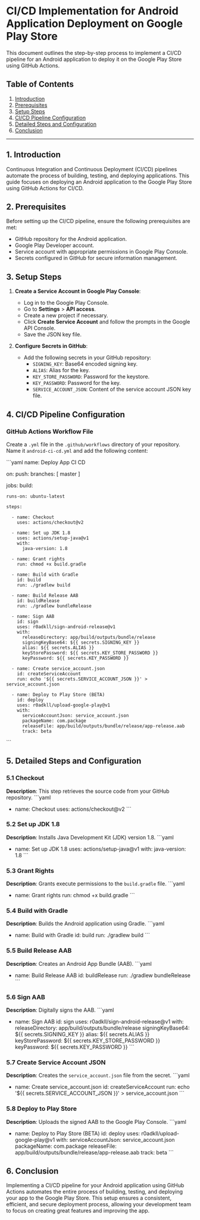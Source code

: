 
# CI/CD Implementation for Android Application Deployment on Google Play Store

This document outlines the step-by-step process to implement a CI/CD pipeline for an Android application to deploy it on the Google Play Store using GitHub Actions.

## Table of Contents
1. [Introduction](#introduction)
2. [Prerequisites](#prerequisites)
3. [Setup Steps](#setup-steps)
4. [CI/CD Pipeline Configuration](#cicd-pipeline-configuration)
5. [Detailed Steps and Configuration](#detailed-steps-and-configuration)
6. [Conclusion](#conclusion)

---

## 1. Introduction

Continuous Integration and Continuous Deployment (CI/CD) pipelines automate the process of building, testing, and deploying applications. This guide focuses on deploying an Android application to the Google Play Store using GitHub Actions for CI/CD.

## 2. Prerequisites

Before setting up the CI/CD pipeline, ensure the following prerequisites are met:
- GitHub repository for the Android application.
- Google Play Developer account.
- Service account with appropriate permissions in Google Play Console.
- Secrets configured in GitHub for secure information management.

## 3. Setup Steps

1. **Create a Service Account in Google Play Console**:
   - Log in to the Google Play Console.
   - Go to **Settings** > **API access**.
   - Create a new project if necessary.
   - Click **Create Service Account** and follow the prompts in the Google API Console.
   - Save the JSON key file.

2. **Configure Secrets in GitHub**:
   - Add the following secrets in your GitHub repository:
     - `SIGNING_KEY`: Base64 encoded signing key.
     - `ALIAS`: Alias for the key.
     - `KEY_STORE_PASSWORD`: Password for the keystore.
     - `KEY_PASSWORD`: Password for the key.
     - `SERVICE_ACCOUNT_JSON`: Content of the service account JSON key file.

## 4. CI/CD Pipeline Configuration

### GitHub Actions Workflow File

Create a `.yml` file in the `.github/workflows` directory of your repository. Name it `android-ci-cd.yml` and add the following content:

\`\`\`yaml
name: Deploy App CI CD

on:
  push:
    branches: [ master ]

jobs:
  build:

    runs-on: ubuntu-latest

    steps:

      - name: Checkout
        uses: actions/checkout@v2

      - name: Set up JDK 1.8
        uses: actions/setup-java@v1
        with:
          java-version: 1.8

      - name: Grant rights
        run: chmod +x build.gradle

      - name: Build with Gradle
        id: build
        run: ./gradlew build

      - name: Build Release AAB
        id: buildRelease
        run: ./gradlew bundleRelease

      - name: Sign AAB
        id: sign
        uses: r0adkll/sign-android-release@v1
        with:
          releaseDirectory: app/build/outputs/bundle/release
          signingKeyBase64: ${{ secrets.SIGNING_KEY }}
          alias: ${{ secrets.ALIAS }}
          keyStorePassword: ${{ secrets.KEY_STORE_PASSWORD }}
          keyPassword: ${{ secrets.KEY_PASSWORD }}

      - name: Create service_account.json
        id: createServiceAccount
        run: echo '${{ secrets.SERVICE_ACCOUNT_JSON }}' > service_account.json

      - name: Deploy to Play Store (BETA)
        id: deploy
        uses: r0adkll/upload-google-play@v1
        with:
          serviceAccountJson: service_account.json
          packageName: com.package
          releaseFile: app/build/outputs/bundle/release/app-release.aab
          track: beta
\`\`\`

## 5. Detailed Steps and Configuration

### 5.1 Checkout

**Description**: This step retrieves the source code from your GitHub repository.
\`\`\`yaml
- name: Checkout
  uses: actions/checkout@v2
\`\`\`

### 5.2 Set up JDK 1.8

**Description**: Installs Java Development Kit (JDK) version 1.8.
\`\`\`yaml
- name: Set up JDK 1.8
  uses: actions/setup-java@v1
  with:
    java-version: 1.8
\`\`\`

### 5.3 Grant Rights

**Description**: Grants execute permissions to the `build.gradle` file.
\`\`\`yaml
- name: Grant rights
  run: chmod +x build.gradle
\`\`\`

### 5.4 Build with Gradle

**Description**: Builds the Android application using Gradle.
\`\`\`yaml
- name: Build with Gradle
  id: build
  run: ./gradlew build
\`\`\`

### 5.5 Build Release AAB

**Description**: Creates an Android App Bundle (AAB).
\`\`\`yaml
- name: Build Release AAB
  id: buildRelease
  run: ./gradlew bundleRelease
\`\`\`

### 5.6 Sign AAB

**Description**: Digitally signs the AAB.
\`\`\`yaml
- name: Sign AAB
  id: sign
  uses: r0adkll/sign-android-release@v1
  with:
    releaseDirectory: app/build/outputs/bundle/release
    signingKeyBase64: ${{ secrets.SIGNING_KEY }}
    alias: ${{ secrets.ALIAS }}
    keyStorePassword: ${{ secrets.KEY_STORE_PASSWORD }}
    keyPassword: ${{ secrets.KEY_PASSWORD }}
\`\`\`

### 5.7 Create Service Account JSON

**Description**: Creates the `service_account.json` file from the secret.
\`\`\`yaml
- name: Create service_account.json
  id: createServiceAccount
  run: echo '${{ secrets.SERVICE_ACCOUNT_JSON }}' > service_account.json
\`\`\`

### 5.8 Deploy to Play Store

**Description**: Uploads the signed AAB to the Google Play Console.
\`\`\`yaml
- name: Deploy to Play Store (BETA)
  id: deploy
  uses: r0adkll/upload-google-play@v1
  with:
    serviceAccountJson: service_account.json
    packageName: com.package
    releaseFile: app/build/outputs/bundle/release/app-release.aab
    track: beta
\`\`\`

## 6. Conclusion

Implementing a CI/CD pipeline for your Android application using GitHub Actions automates the entire process of building, testing, and deploying your app to the Google Play Store. This setup ensures a consistent, efficient, and secure deployment process, allowing your development team to focus on creating great features and improving the app.
